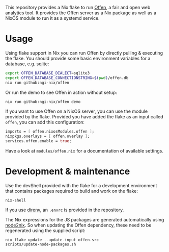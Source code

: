 This repository provides a Nix flake to run [Offen](https://www.offen.dev/), a
fair and open web analytics tool. It provides the Offen server as a Nix package
as well as a NixOS module to run it as a systemd service.


# Usage

Using flake support in Nix you can run Offen by directly pulling & executing the
flake. You should provide some basic environment variables for a database, e.g.
sqlite:

```sh
export OFFEN_DATABASE_DIALECT=sqlite3
export OFFEN_DATABASE_CONNECTIONSTRING=$(pwd)/offen.db
nix run github:ngi-nix/offen
```

Or run the demo to see Offen in action without setup:

```sh
nix run github:ngi-nix/offen demo
```

If you want to use Offen on a NixOS server, you can use the module provided by
the flake. Provided you have added the flake as an input called `offen`, you can
add this configuration:

```nix
imports = [ offen.nixosModules.offen ];
nixpkgs.overlays = [ offen.overlay ];
services.offen.enable = true;
```

Have a look at `modules/offen.nix` for a documentation of available settings.


# Development & maintenance

Use the devShell provided with the flake for a development environment that
contains packages required to build and work on the flake:

    nix-shell

If you use [direnv](https://direnv.net/), an `.envrc` is provided in the
repository.

The Nix expressions for the JS packages are generated automatically using
[node2nix](https://github.com/svanderburg/node2nix). So when updating the Offen
dependency, these need to be regenerated using the supplied script:

    nix flake update --update-input offen-src
    scripts/update-node-packages.sh
